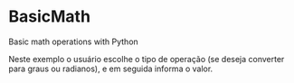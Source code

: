# BasicMath
Basic math operations with Python

Neste exemplo o usuário escolhe o tipo de operação (se deseja converter para graus ou radianos), e em seguida informa o valor.
